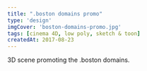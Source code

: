 ```yaml
---
title: ".boston domains promo"
type: 'design'
imgCover: 'boston-domains-promo.jpg'
tags: [cinema 4D, low poly, sketch & toon]
createdAt: 2017-08-23
---
```

3D scene promoting the .boston domains.
<!--more-->